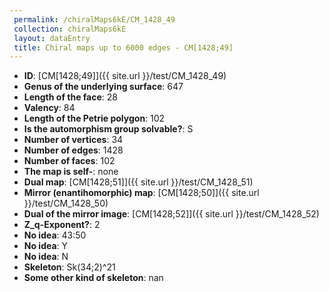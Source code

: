 ```yaml
--- 
 permalink: /chiralMaps6kE/CM_1428_49 
 collection: chiralMaps6kE
 layout: dataEntry
 title: Chiral maps up to 6000 edges - CM[1428;49]
---
```


- **ID**: [CM[1428;49]]({{ site.url }}/test/CM_1428_49)
- **Genus of the underlying surface**: 647
- **Length of the face**: 28
- **Valency**: 84
- **Length of the Petrie polygon**: 102
- **Is the automorphism group solvable?**: S
- **Number of vertices**: 34
- **Number of edges**: 1428
- **Number of faces**: 102
- **The map is self-**: none
- **Dual map**: [CM[1428;51]]({{ site.url }}/test/CM_1428_51)
- **Mirror (enantihomorphic) map**: [CM[1428;50]]({{ site.url }}/test/CM_1428_50)
- **Dual of the mirror image**: [CM[1428;52]]({{ site.url }}/test/CM_1428_52)
- **Z_q-Exponent?**: 2
- **No idea**:  43:50
- **No idea**: Y
- **No idea**: N
- **Skeleton**: Sk(34;2)^21
- **Some other kind of skeleton**: nan
